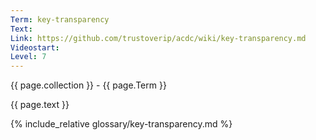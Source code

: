 ```yaml
---
Term: key-transparency
Text: 
Link: https://github.com/trustoverip/acdc/wiki/key-transparency.md
Videostart: 
Level: 7
---
```


{{ page.collection }} - {{ page.Term }}

   {{ page.text }}

{% include_relative glossary/key-transparency.md %}
